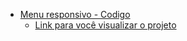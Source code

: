 - <a href="https://github.com/FilipeTenedini/tficoding-repositories/tree/main/menuResponsivo">Menu responsivo - Codigo</a>
  - <a href="https://3wrrwf.csb.app/" target="_blank">Link para você visualizar o projeto</a>
